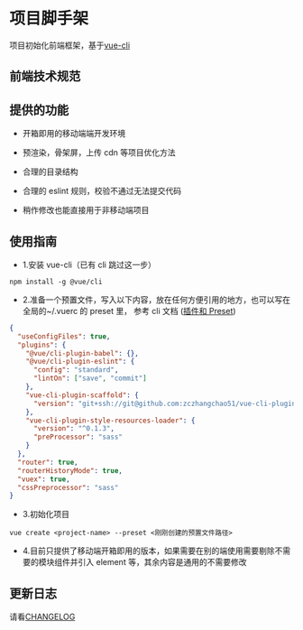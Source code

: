 # 项目脚手架

项目初始化前端框架，基于[vue-cli](https://cli.vuejs.org/zh/)

## 前端技术规范

## 提供的功能

- 开箱即用的移动端端开发环境

- 预渲染，骨架屏，上传 cdn 等项目优化方法

- 合理的目录结构

- 合理的 eslint 规则，校验不通过无法提交代码

- 稍作修改也能直接用于非移动端项目

## 使用指南

- 1.安装 vue-cli（已有 cli 跳过这一步）

```shell
npm install -g @vue/cli
```

- 2.准备一个预置文件，写入以下内容，放在任何方便引用的地方，也可以写在全局的~/.vuerc 的 preset 里， 参考 cli 文档 ([插件和 Preset](https://cli.vuejs.org/zh/guide/plugins-and-presets.html))

```json
{
  "useConfigFiles": true,
  "plugins": {
    "@vue/cli-plugin-babel": {},
    "@vue/cli-plugin-eslint": {
      "config": "standard",
      "lintOn": ["save", "commit"]
    },
    "vue-cli-plugin-scaffold": {
      "version": "git+ssh://git@github.com:zczhangchao51/vue-cli-plugin-scaffold.git"
    },
    "vue-cli-plugin-style-resources-loader": {
      "version": "^0.1.3",
      "preProcessor": "sass"
    }
  },
  "router": true,
  "routerHistoryMode": true,
  "vuex": true,
  "cssPreprocessor": "sass"
}
```

- 3.初始化项目

```shell
vue create <project-name> --preset <刚刚创建的预置文件路径>
```

- 4.目前只提供了移动端开箱即用的版本，如果需要在别的端使用需要剔除不需要的模块组件并引入 element 等，其余内容是通用的不需要修改

## 更新日志

请看[CHANGELOG](https://github.com/zczhangchao51/vue-cli-plugin-scaffold/blob/master/CHANGELOG.md)
